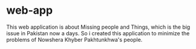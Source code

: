 # web-app
This web application is about Missing people and Things, which is the big issue in Pakistan now a days. So i created this application to minimize the problems of Nowshera Khyber Pakhtunkhwa's people.
